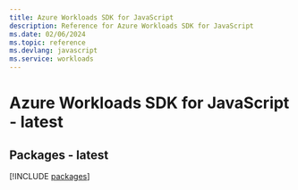 ```yaml
---
title: Azure Workloads SDK for JavaScript
description: Reference for Azure Workloads SDK for JavaScript
ms.date: 02/06/2024
ms.topic: reference
ms.devlang: javascript
ms.service: workloads
---
```

# Azure Workloads SDK for JavaScript - latest
## Packages - latest
[!INCLUDE [packages](workloads-index.md)]